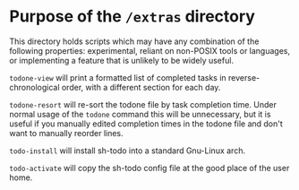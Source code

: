 # Purpose of the `/extras` directory

This directory holds scripts which may have any combination of the following 
properties: experimental, reliant on non-POSIX tools or languages, or 
implementing a feature that is unlikely to be widely useful.

`todone-view` will print a formatted list of completed tasks in 
reverse-chronological order, with a different section for each day.

`todone-resort` will re-sort the todone file by task completion time. Under 
normal usage of the `todone` command this will be unnecessary, but it is 
useful if you manually edited completion times in the todone file and don't 
want to manually reorder lines.

`todo-install` will install sh-todo into a standard Gnu-Linux arch.

`todo-activate` will copy the sh-todo config file at the good place of the user home.
